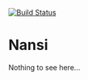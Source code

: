 [![Build Status](https://github.com/medialab/nansi/workflows/Tests/badge.svg)](https://github.com/medialab/nansi/actions)

# Nansi

Nothing to see here...
